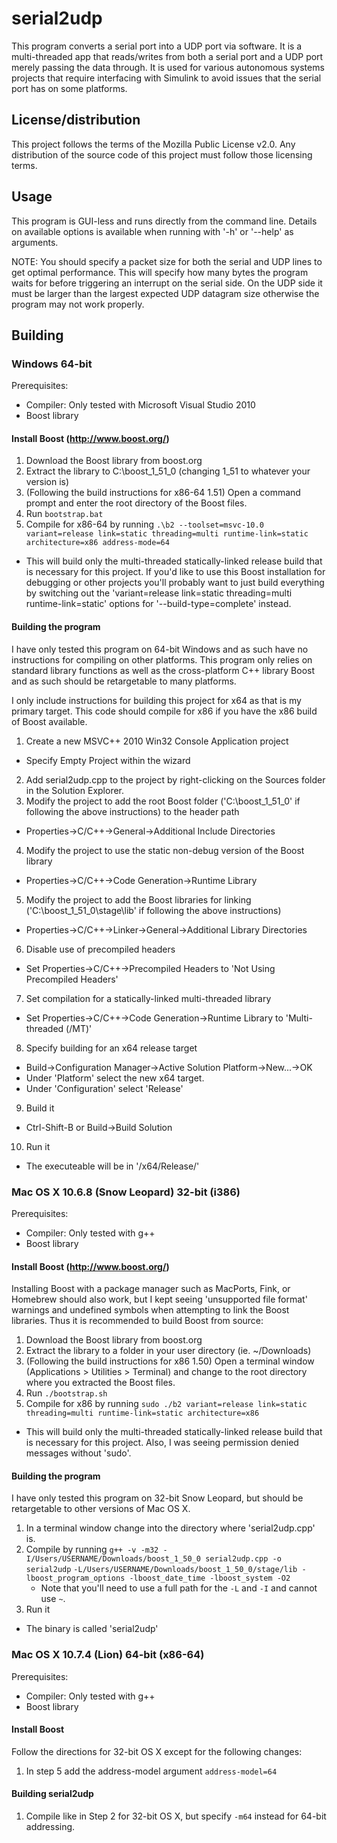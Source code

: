 # serial2udp

This program converts a serial port into a UDP port via software. It is a multi-threaded app that reads/writes from both a serial port and a UDP port merely passing the data through. It is used for various autonomous systems projects that require interfacing with Simulink to avoid issues that the serial port has on some platforms.

## License/distribution

This project follows the terms of the Mozilla Public License v2.0. Any distribution of the source code of this project must follow those licensing terms.

## Usage

This program is GUI-less and runs directly from the command line. Details on available options is available when running with '-h' or '--help' as arguments.

NOTE: You should specify a packet size for both the serial and UDP lines to get optimal performance. This will specify how many bytes the program waits for before triggering an interrupt on the serial side. On the UDP
side it must be larger than the largest expected UDP datagram size otherwise the program may not work properly.

## Building

### Windows 64-bit

Prerequisites:
 - Compiler: Only tested with Microsoft Visual Studio 2010
 - Boost library 

#### Install Boost (http://www.boost.org/)
1. Download the Boost library from boost.org
2. Extract the library to C:\boost_1_51_0 (changing 1_51 to whatever your version is)
3. (Following the build instructions for x86-64 1.51) Open a command prompt and enter the root directory of the Boost files.
4. Run `bootstrap.bat`
5. Compile for x86-64 by running `.\b2 --toolset=msvc-10.0 variant=release link=static threading=multi runtime-link=static architecture=x86 address-mode=64`
  - This will build only the multi-threaded statically-linked release build that is necessary for this project. If you'd like to use this Boost installation for debugging or other projects you'll probably want to just build everything by switching out the 'variant=release link=static threading=multi runtime-link=static' options for '--build-type=complete' instead.

#### Building the program

I have only tested this program on 64-bit Windows and as such have no instructions for compiling on other platforms. This program only relies on standard library functions as well as the cross-platform C++ library Boost and as such should be retargetable to many platforms.

I only include instructions for building this project for x64 as that is my primary target. This code should compile for x86 if you have the x86 build of Boost available.

1. Create a new MSVC++ 2010 Win32 Console Application project
  - Specify Empty Project within the wizard
2. Add serial2udp.cpp to the project by right-clicking on the Sources folder in the Solution Explorer.
3. Modify the project to add the root Boost folder ('C:\boost_1_51_0' if following the above instructions) to the header path
  - Properties->C/C++->General->Additional Include Directories
4. Modify the project to use the static non-debug version of the Boost library 
  - Properties->C/C++->Code Generation->Runtime Library
5. Modify the project to add the Boost libraries for linking ('C:\boost_1_51_0\stage\lib\' if following the above instructions)
  - Properties->C/C++->Linker->General->Additional Library Directories
6. Disable use of precompiled headers
  - Set Properties->C/C++->Precompiled Headers to 'Not Using Precompiled Headers'
7. Set compilation for a statically-linked multi-threaded library
  - Set Properties->C/C++->Code Generation->Runtime Library to 'Multi-threaded (/MT)'
8. Specify building for an x64 release target
  - Build->Configuration Manager->Active Solution Platform->New...->OK
  - Under 'Platform'  select the new x64 target.
  - Under 'Configuration' select 'Release'
9. Build it
  - Ctrl-Shift-B or Build->Build Solution
10. Run it
  - The executeable will be in '/x64/Release/'


### Mac OS X 10.6.8 (Snow Leopard) 32-bit (i386)

Prerequisites:
 - Compiler: Only tested with g++
 - Boost library 

#### Install Boost (http://www.boost.org/)

Installing Boost with a package manager such as MacPorts, Fink, or Homebrew should also work, but I kept seeing 'unsupported file format' warnings and undefined symbols when attempting to link the Boost libraries. Thus it is recommended to build Boost from source:

1. Download the Boost library from boost.org
2. Extract the library to a folder in your user directory (ie. ~/Downloads)
3. (Following the build instructions for x86 1.50) Open a terminal window (Applications > Utilities > Terminal) and change to the root directory where you extracted the Boost files.
4. Run `./bootstrap.sh`
5. Compile for x86 by running `sudo ./b2 variant=release link=static threading=multi runtime-link=static architecture=x86`
  - This will build only the multi-threaded statically-linked release build that is necessary for this project. Also, I was seeing permission denied messages without 'sudo'.

#### Building the program

I have only tested this program on 32-bit Snow Leopard, but should be retargetable to other versions of Mac OS X.

1. In a terminal window change into the directory where 'serial2udp.cpp' is.
2. Compile by running `g++ -v -m32 -I/Users/USERNAME/Downloads/boost_1_50_0 serial2udp.cpp -o serial2udp`
    `-L/Users/USERNAME/Downloads/boost_1_50_0/stage/lib -lboost_program_options -lboost_date_time -lboost_system -O2`
   * Note that you'll need to use a full path for the `-L` and `-I` and cannot use `~`.
3. Run it
  - The binary is called 'serial2udp'

### Mac OS X 10.7.4 (Lion) 64-bit (x86-64)

Prerequisites:
 - Compiler: Only tested with g++
 - Boost library

#### Install Boost

Follow the directions for 32-bit OS X except for the following changes:
1. In step 5 add the address-model argument `address-model=64`

#### Building serial2udp 

1. Compile like in Step 2 for 32-bit OS X, but specify `-m64` instead for 64-bit addressing.
